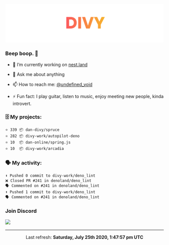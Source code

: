 
![](https://github.com/divy-work/divy-work/raw/master/assets/divy.png)

### Beep boop. 👋

- 🔭 I’m currently working on [nest.land](https://github.com/nestdotland/nest.land)

- 💬 Ask me about anything

- 📫 How to reach me: [@undefined_void](https://instagram.com/divy.exe)

- ⚡ Fun fact: I play guitar, listen to music, enjoy meeting new people, kinda introvert.

### 🗄 My projects:

```
⭐️ 339 📦 dan-divy/spruce
⭐️ 282 📦 divy-work/autopilot-deno
⭐️ 10  📦 dan-online/spring.js
⭐️ 10  📦 divy-work/arcadia
```

### 🗣 My activity:

```
⬆️ Pushed 0 commit to divy-work/deno_lint
❌ Closed PR #241 in denoland/deno_lint
🗣 Commented on #241 in denoland/deno_lint
⬆️ Pushed 1 commit to divy-work/deno_lint
🗣 Commented on #241 in denoland/deno_lint
```

### Join Discord

[![](https://discordapp.com/api/guilds/715564894904123424/widget.png?style=banner2)](https://discord.gg/uqywa4W)

------------
<p align="center">Last refresh: <b>Saturday, July 25th 2020, 1:47:57 pm UTC</b></p>
